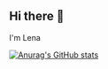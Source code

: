 ## Hi there 👋
I'm Lena

[![Anurag's GitHub stats](https://github-readme-stats.vercel.app/api?username=evoronin)](https://github.com/anuraghazra/github-readme-stats)

<!--
**elenavoronin/elenavoronin** is a ✨ _special_ ✨ repository because its `README.md` (this file) appears on your GitHub profile.


Here are some ideas to get you started:

- 🔭 I’m currently working on ...
- 🌱 I’m currently learning ...
- 👯 I’m looking to collaborate on ...
- 🤔 I’m looking for help with ...
- 💬 Ask me about ...
- 📫 How to reach me: ...
- 😄 Pronouns: ...
- ⚡ Fun fact: ...
-->
